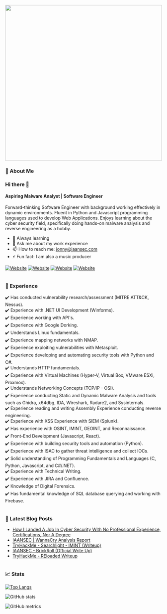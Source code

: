 [comment]: <> (<img src="https://i.imgur.com/4QLtBTd.gif?raw=true" width=100% height=300>)
<img src="https://github.com/L0WK3Y-IAAN/L0WK3Y-IAAN/blob/main/L0WK3Y%20INTRO.gif?raw=true" width=100% height=500>

### 🙂 About Me

### Hi there 👋
#### Aspiring Malware Analyst | Software Engineer
Forward-thinking Software Engineer with background working
effectively in dynamic environments. Fluent in Python and
Javascript programming languages used to develop Web
Applications. Enjoys learning about the cyber security field,
specifically doing hands-on malware analysis and reverse
engineering as a hobby.


- 🌱  Always learning
- 💬  Ask me about my work experience
- 📫  How to reach me: jonny@iaansec.com
- ⚡  Fun fact: I am also a music producer


[![Website](https://img.shields.io/website?label=Infophreak&style=for-the-badge&url=https%3A%2F%2Finfophreak.com%2Fauthor%2Fl0wk3y&color=orange)](https://infophreak.com/author/l0wk3y) [![Website](https://img.shields.io/website?label=dev.to&style=for-the-badge&url=https%3A%2F%2Fdev.to/l0wk3y&color=purple)](https://dev.to/l0wk3y) [![Website](https://img.shields.io/website?label=GitHub&style=for-the-badge&url=https%3A%2F%2Fgithub.com/l0wk3y&color=yellow)](https://github.com/L0WK3Y-IAAN) [![Website](https://img.shields.io/website?label=LinkedIn&style=for-the-badge&url=https%3A%2F%2Flinkedin.com/in/iaansec&color=blue)](https://www.linkedin.com/in/iaansec)





#

### 💼 Experience
✔️ Has conducted vulnerability research/assessment (MITRE ATT&CK, Nessus).
<br />✔️ Experience with .NET UI Development (Winforms).
<br />✔️ Experience working with API's.
<br />✔️ Experience with Google Dorking.
<br />✔️ Understands Linux fundamentals.
<br />✔️ Experience mapping networks with NMAP.
<br />✔️ Experience exploiting vulnerabilities with Metasploit.
<br />✔️ Experience developing and automating security tools with Python and C#.
<br />✔️ Understands HTTP fundamentals.
<br />✔️ Experience with Virtual Machines (Hyper-V, Virtual Box, VMware ESXi, Proxmox).
<br />✔️ Understands Networking Concepts (TCP/IP - OSI).
<br />✔️ Experience conducting Static and Dynamic Malware Analysis and tools such as Ghidra, x64dbg, IDA, Wireshark, Radare2, and Sysinternals.
<br />✔️ Experience reading and writing Assembly Experience conducting reverse engineering.
<br />✔️ Experience with XSS Experience with SIEM (Splunk).
<br />✔️ Has experience with OSINT, IMINT, GEOINT, and Reconnaissance.
<br />✔️ Front-End Development (Javascript, React).
<br />✔️ Experience with building security tools and automation (Python).
<br />✔️ Experience with ISAC to gather threat intelligence and collect IOCs.
<br />✔️ Solid understanding of Programming Fundamentals and Languages (C, Python, Javascript, and C#/.NET).
<br />✔️ Experience with Technical Writing.
<br />✔️ Experience with JIRA and Confluence.
<br />✔️ Knowledge of Digital Forensics.
<br />✔️ Has fundamental knowledge of SQL database querying and working with Firebase.

#

### 📕  Latest Blog Posts
<!-- BLOG-POST-LIST:START -->
- [How I Landed A Job In Cyber Security With No Professional Experience, Certifications, Nor A Degree](https://dev.to/l0wk3y/how-i-landed-a-job-in-cyber-security-with-no-professional-experience-certifications-nor-a-degree-2doc)
- [IAANSEC | WannaCry Analysis Report](https://dev.to/l0wk3y/wannacry-analysis-report-g7c)
- [TryHackMe - Searchlight - IMINT &lpar;Writeup&rpar;](https://dev.to/l0wk3y/tryhackme-searchlight-imint-write-up-2ee8)
- [IAANSEC - BrickRoll &lpar;Official Write Up&rpar;](https://dev.to/l0wk3y/thm-brickroll-official-write-up-378d)
- [TryHackMe - REloaded Writeup](https://dev.to/l0wk3y/tryhackme-reloaded-writeup-4n1o)
<!-- BLOG-POST-LIST:END -->

#

### 📈  Stats

[![Top Langs](https://github-readme-stats.vercel.app/api/top-langs/?username=L0WK3Y-IAAN)](https://github.com/anuraghazra/github-readme-stats)

![GitHub stats](https://github-readme-stats.vercel.app/api?username=L0WK3Y-IAAN&show_icons=true&count_private=true)  

![GitHub metrics](https://metrics.lecoq.io/L0WK3Y-IAAN)  

